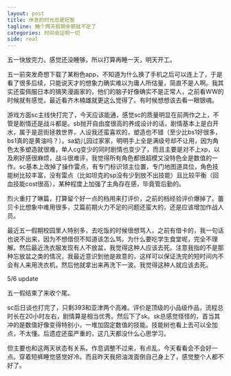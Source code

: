 ```yaml
---
layout: post
title: 休息的时光总是短暂
tagline: 睡个两天假期余额就不足了
categories: 时间会证明一切
side: real
---
```


五一快放完力。感觉还没睡够，所以打算再睡一天，明天开工。

五一前突发奇想下载了某粉色app，不知道为什么换了手机之后可以连上了，于是看了很多后续，只能说天才的想象力确实难以为庸人所估量，简直不是人啊。我其实还蛮佩服日本的搞笑漫画家的，他们的脑子好像确实不是正常人，之前看WW的时候就有感觉，最近看齐木楠雄就更这么觉得了。有时候想想该去看一眼银魂。

游戏方面sc主线快打完了，今天应该能通，感觉sc的质量明显在前两作之上，不管是剧情还是战斗都是。sb抛开自由度很高的养成设计的话，剧情基本上是白开水，属于是逛街拯救世界，人设我还蛮喜欢的，塑造也不错（至少比bs1好很多，bs1真的是黄油吗？）。sa幼儿园过家家，明明手上全是满级号却不让用，因为角色太多塑造就很难，单人cg变少的同时剧情也变少了，而且主要是对不上xp，以及刷好感很麻烦，战斗很难评，我觉得所有角色都很超模又没特色全是数值的一作。sc基本上改掉了操作雷点，有专门标识领主位置，专门地图道具位，角色技能树比较丰富，没有雷点（比如坦克的sp没有少到放不出技能）且比较平衡（回血技能cost很高），某种程度上加强了主角存在感，毕竟管后勤的。

烈火重打了琳篇，打算留个好一点的档用来打评价，之前的档经验评价爆掉了。蕾贝卡比想象中难用很多，艾篇前期火力不足的问题还蛮大的，还是应该增加作战人员。

最近五一假期校园里人特别多，去吃饭的时候很想骂人，之前有借卡的，我一句话也说不出来，因为不想借但不知道该怎么骂。为什么要吃学生食堂呢，完全不理解。然后最近洗衣服发现有人不放盆，我觉得这种人应该去死。注意我指的不是那种忘放盆之类的情况，我最近意识到他是故意的，这样可以保证洗完的短时间内不会有人来用洗衣机，然后他就拿出来再洗下一波。我觉得这种人就应该去死。

5/6 update

五一假结束了来收个尾。

sc后日谈也打完了，只剩393和亚津两个高难。评价是顶级的小品级作品，流程总时长在20小时左右，剧情算是相当优秀。然后下了sk。sk总感觉怪怪的，首当其冲的是数值好像变得特别小，一堆加固定数值的技能。技能树也看上去可以全加点，不太懂。后遗症还蛮严重的，这几天都没什么心思学习。

但主要也和这两天状态有关系。作息调整不过来，有点乱，今天看看会不会好一点。穿着短裤睡觉感觉好冷。而且昨天我把油泼面倒自己身上了，感觉整个人都不好了。

